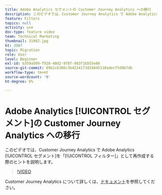 ```yaml
---
title: Adobe Analytics セグメントの Customer Journey Analytics への移行
description: このビデオでは、Customer Journey Analytics で Adobe Analytics セグメントを「フィルター」として再作成する際のヒントを説明します。
feature: Filters
topics: null
activity: use
doc-type: feature video
team: Technical Marketing
thumbnail: 31982.jpg
kt: 3967
topic: Migration
role: User
level: Beginner
exl-id: b359a509-f920-40d2-978f-983f1b555e86
source-git-commit: 89b2c6366c3b4224173d24845110adecf5d0b7db
workflow-type: tm+mt
source-wordcount: '0'
ht-degree: 0%

---
```


# Adobe Analytics [!UICONTROL セグメント]の Customer Journey Analytics への移行

このビデオでは、Customer Journey Analytics で Adobe Analytics [!UICONTROL セグメント]を「[!UICONTROL フィルター]」として再作成する際のヒントを説明します。

>[!VIDEO](https://video.tv.adobe.com/v/36022/?quality=12&learn=on&captions=jpn)

Customer Journey Analytics について詳しくは、[ドキュメント](https://experienceleague.adobe.com/docs/analytics-platform/using/cja-landing.html?lang=ja)を参照してください。
